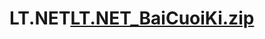 # LT.NET[LT.NET_BaiCuoiKi.zip](https://github.com/NamCT0503/LT.NET/files/8570195/LT.NET_BaiCuoiKi.zip)
